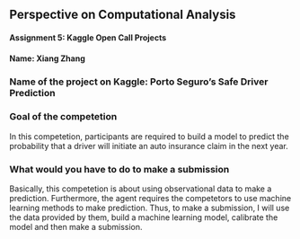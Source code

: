 ## Perspective on Computational Analysis
#### Assignment 5: Kaggle Open Call Projects
#### Name: Xiang Zhang

### Name of the project on Kaggle: **Porto Seguro’s Safe Driver Prediction**

### Goal of the competetion
In this competetion, participants are required to build a model to predict the probability that a driver will initiate an auto insurance claim in the next year.

### What would you have to do to make a submission
Basically, this competetion is about using observational data to make a prediction. Furthermore, the agent requires the competetors to use machine learning methods to make prediction. Thus, to make a submission, I will use the data provided by them, build a machine learning model, calibrate the model and then make a submission.
